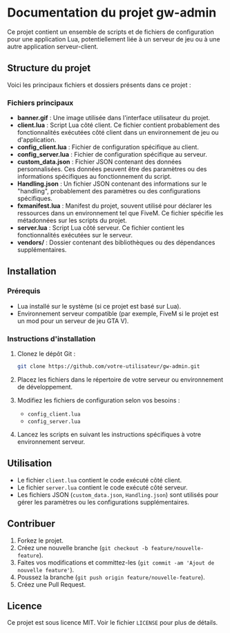 
# Documentation du projet gw-admin

Ce projet contient un ensemble de scripts et de fichiers de configuration pour une application Lua, potentiellement liée à un serveur de jeu ou à une autre application serveur-client.

## Structure du projet

Voici les principaux fichiers et dossiers présents dans ce projet :

### Fichiers principaux

- **banner.gif** : Une image utilisée dans l'interface utilisateur du projet.
- **client.lua** : Script Lua côté client. Ce fichier contient probablement des fonctionnalités exécutées côté client dans un environnement de jeu ou d'application.
- **config_client.lua** : Fichier de configuration spécifique au client.
- **config_server.lua** : Fichier de configuration spécifique au serveur.
- **custom_data.json** : Fichier JSON contenant des données personnalisées. Ces données peuvent être des paramètres ou des informations spécifiques au fonctionnement du script.
- **Handling.json** : Un fichier JSON contenant des informations sur le "handling", probablement des paramètres ou des configurations spécifiques.
- **fxmanifest.lua** : Manifest du projet, souvent utilisé pour déclarer les ressources dans un environnement tel que FiveM. Ce fichier spécifie les métadonnées sur les scripts du projet.
- **server.lua** : Script Lua côté serveur. Ce fichier contient les fonctionnalités exécutées sur le serveur.
- **vendors/** : Dossier contenant des bibliothèques ou des dépendances supplémentaires.

## Installation

### Prérequis

- Lua installé sur le système (si ce projet est basé sur Lua).
- Environnement serveur compatible (par exemple, FiveM si le projet est un mod pour un serveur de jeu GTA V).

### Instructions d'installation

1. Clonez le dépôt Git :
   ```bash
   git clone https://github.com/votre-utilisateur/gw-admin.git
   ```
2. Placez les fichiers dans le répertoire de votre serveur ou environnement de développement.
3. Modifiez les fichiers de configuration selon vos besoins :
   - `config_client.lua`
   - `config_server.lua`

4. Lancez les scripts en suivant les instructions spécifiques à votre environnement serveur.

## Utilisation

- Le fichier `client.lua` contient le code exécuté côté client.
- Le fichier `server.lua` contient le code exécuté côté serveur.
- Les fichiers JSON (`custom_data.json`, `Handling.json`) sont utilisés pour gérer les paramètres ou les configurations supplémentaires.

## Contribuer

1. Forkez le projet.
2. Créez une nouvelle branche (`git checkout -b feature/nouvelle-feature`).
3. Faites vos modifications et committez-les (`git commit -am 'Ajout de nouvelle feature'`).
4. Poussez la branche (`git push origin feature/nouvelle-feature`).
5. Créez une Pull Request.

## Licence

Ce projet est sous licence MIT. Voir le fichier `LICENSE` pour plus de détails.
